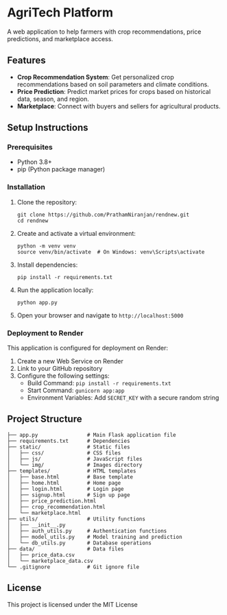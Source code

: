 # AgriTech Platform

A web application to help farmers with crop recommendations, price predictions, and marketplace access.

## Features

- **Crop Recommendation System**: Get personalized crop recommendations based on soil parameters and climate conditions.
- **Price Prediction**: Predict market prices for crops based on historical data, season, and region.
- **Marketplace**: Connect with buyers and sellers for agricultural products.

## Setup Instructions

### Prerequisites

- Python 3.8+
- pip (Python package manager)

### Installation

1. Clone the repository:
   ```
   git clone https://github.com/PrathamNiranjan/rendnew.git
   cd rendnew
   ```

2. Create and activate a virtual environment:
   ```
   python -m venv venv
   source venv/bin/activate  # On Windows: venv\Scripts\activate
   ```

3. Install dependencies:
   ```
   pip install -r requirements.txt
   ```

4. Run the application locally:
   ```
   python app.py
   ```

5. Open your browser and navigate to `http://localhost:5000`

### Deployment to Render

This application is configured for deployment on Render:

1. Create a new Web Service on Render
2. Link to your GitHub repository
3. Configure the following settings:
   - Build Command: `pip install -r requirements.txt`
   - Start Command: `gunicorn app:app`
   - Environment Variables: Add `SECRET_KEY` with a secure random string

## Project Structure

```
├── app.py                # Main Flask application file
├── requirements.txt      # Dependencies
├── static/               # Static files
│   ├── css/              # CSS files
│   ├── js/               # JavaScript files
│   └── img/              # Images directory
├── templates/            # HTML templates
│   ├── base.html         # Base template
│   ├── home.html         # Home page
│   ├── login.html        # Login page
│   ├── signup.html       # Sign up page
│   ├── price_prediction.html
│   ├── crop_recommendation.html
│   └── marketplace.html
├── utils/                # Utility functions
│   ├── __init__.py
│   ├── auth_utils.py     # Authentication functions
│   ├── model_utils.py    # Model training and prediction
│   └── db_utils.py       # Database operations
├── data/                 # Data files
│   ├── price_data.csv
│   └── marketplace_data.csv
└── .gitignore            # Git ignore file
```

## License

This project is licensed under the MIT License
